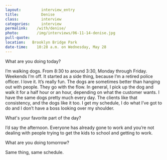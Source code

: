 ```yaml
---
layout:         interview_entry
title:          Denise
class:          interview
categories:     interview
permalink:    /with/denise/
photo:        /img/interviews/06-11-14-denise.jpg
pull-quote:
location:   Brooklyn Bridge Park
date-time:    10:28 a.m. on Wednesday, May 28
---
```


<p class="question">What are you doing today?</p>
<p>I’m walking dogs. From 8:30 to around 3:30, Monday through Friday. Weekends I’m off. It started as a side thing, because I’m a retired police officer. I love it. It’s really fun. The dogs are sometimes better than hanging out with people. They go with the flow. In general, I pick up the dog and walk it for a half hour or an hour, depending on what the customer wants. I have the same dogs pretty much every day. The clients like that consistency, and the dogs like it too. I get my schedule, I do what I’ve got to do and I don’t have a boss looking over my shoulder.</p>

<p class="question">What's your favorite part of the day?</p>
<p>I’d say the afternoon. Everyone has already gone to work and you’re not dealing with people trying to get the kids to school and getting to work. </p>

<p class="question">What are you doing tomorrow?</p>
<p>Same thing, same schedule.</p>